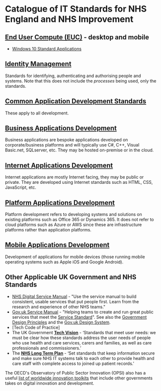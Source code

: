 # Catalogue of IT Standards for NHS England and NHS Improvement

## [End User Compute (EUC)](./euc) - desktop and mobile

* [Windows 10 Standard Applications](./euc/windows-10-standard-apps.md)

## [Identity Management](./identity-management)

Standards for identifying, authenticating and authorising people and systems. Note that this does not include the _processes_ being used, only the standards.

## [Common Application Development Standards](./common-dev)

These apply to all development.

## [Business Applications Development](./business-dev)

Business applications are bespoke applications developed on corporate/business platforms and will typically use C#, C++, Visual Basic.net, SQLserver, etc. They may be hosted on-premise or in the cloud.

## [Internet Applications Development](./internet-dev)

Internet applications are mostly Internet facing, they may be public or private. They are developed using Internet standards such as HTML, CSS, JavaScript, etc.

## [Platform Applications Development](./platform-dev)

Platform development refers to developing systems and solutions on existing platforms such as Office 365 or Dynamics 365. It does not refer to cloud platforms such as Azure or AWS since these are infrastructure platforms rather than application platforms.


## [Mobile Applications Development](./mobile-dev)

Development of applications for mobile devices (those running mobile operating systems such as Apple iOS and Google Android).

## Other Applicable UK Government and NHS Standards

* [NHS Digital Service Manual](https://service-manual.nhs.uk/) - "Use the service manual to build consistent, usable services that put people first.​ Learn from the research and experience of other NHS teams."
* [Gov.uk Service Manual](https://www.gov.uk/service-manual) - "Helping teams to create and run great public services that meet the [Service Standard](https://www.gov.uk/service-manual/service-standard)". See also the [Government Design Principles](https://www.gov.uk/guidance/government-design-principles) and the [Gov.uk Design System](https://design-system.service.gov.uk/).
* [Tech Code of Practice]
* The UK Government **[Tech Vision](https://www.gov.uk/government/publications/the-future-of-healthcare-our-vision-for-digital-data-and-technology-in-health-and-care/the-future-of-healthcare-our-vision-for-digital-data-and-technology-in-health-and-care)** - ‘Standards that meet user needs: we must be clear how these standards address the user needs of people who use health and care services, carers and families, as well as care professionals and commissioners.’
* The **[NHS Long Term Plan](https://www.longtermplan.nhs.uk/areas-of-work/digital-transformation/)** - ‘Set standards that keep information secure and make sure NHS IT systems talk to each other to provide health and care staff with complete access to joined up patient records.’​

The OECD's Observatory of Public Sector Innovation (OPSI) also has a useful [list of worldwide innovation toolkits](https://oecd-opsi.org/search-toolkits/) that include other governments takes on digital innovation and development.